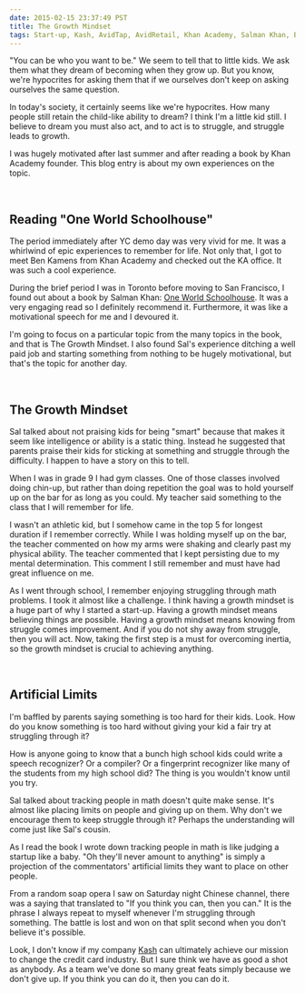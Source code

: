 ```yaml
---
date: 2015-02-15 23:37:49 PST
title: The Growth Mindset
tags: Start-up, Kash, AvidTap, AvidRetail, Khan Academy, Salman Khan, Ben Kamens
---
```

"You can be who you want to be." We seem to tell that to little kids. We ask
them what they dream of becoming when they grow up. But you know, we're
hypocrites for asking them that if we ourselves don't keep on asking ourselves
the same question.

In today's society, it certainly seems like we're hypocrites. How many people
still retain the child-like ability to dream? I think I'm a little kid still. I
believe to dream you must also act, and to act is to struggle, and struggle
leads to growth.

I was hugely motivated after last summer and after reading a book by Khan
Academy founder. This blog entry is about my own experiences on the topic.

<br>

## **Reading "One World Schoolhouse"**

The period immediately after YC demo day was very vivid for me. It was a
whirlwind of epic experiences to remember for life. Not only that, I got to meet
Ben Kamens from Khan Academy and checked out the KA office. It was such a cool
experience.

During the brief period I was in Toronto before moving to San Francisco, I found
out about a book by Salman Khan: [One World Schoolhouse][1]. It was a very
engaging read so I definitely recommend it. Furthermore, it was like a
motivational speech for me and I devoured it.

I'm going to focus on a particular topic from the many topics in the book, and
that is The Growth Mindset. I also found Sal's experience ditching a well paid
job and starting something from nothing to be hugely motivational, but that's
the topic for another day.

<br>

## **The Growth Mindset**

Sal talked about not praising kids for being "smart" because that makes it seem
like intelligence or ability is a static thing. Instead he suggested that
parents praise their kids for sticking at something and struggle through the
difficulty. I happen to have a story on this to tell.

When I was in grade 9 I had gym classes. One of those classes involved doing
chin-up, but rather than doing repetition the goal was to hold yourself up on
the bar for as long as you could. My teacher said something to the class that I
will remember for life.

I wasn't an athletic kid, but I somehow came in the top 5 for longest duration
if I remember correctly. While I was holding myself up on the bar, the teacher
commented on how my arms were shaking and clearly past my physical ability. The
teacher commented that I kept persisting due to my mental determination. This
comment I still remember and must have had great influence on me.

As I went through school, I remember enjoying struggling through math problems.
I took it almost like a challenge. I think having a growth mindset is a huge
part of why I started a start-up. Having a growth mindset means believing things
are possible. Having a growth mindset means knowing from struggle comes
improvement. And if you do not shy away from struggle, then you will act. Now, taking
the first step is a must for overcoming inertia, so the growth mindset is
crucial to achieving anything.

<br>

## **Artificial Limits**

I'm baffled by parents saying something is too hard for their kids. Look. How do
you know something is too hard without giving your kid a fair try at struggling
through it?

How is anyone going to know that a bunch high school kids could write a speech
recognizer? Or a compiler? Or a fingerprint recognizer like many of the students
from my high school did? The thing is you wouldn't know until you try.

Sal talked about tracking people in math doesn't quite make sense. It's almost
like placing limits on people and giving up on them. Why don't we encourage them
to keep struggle through it? Perhaps the understanding will come just like
Sal's cousin.

As I read the book I wrote down tracking people in math is like judging a
startup like a baby. "Oh they'll never amount to anything" is simply a
projection of the commentators' artificial limits they want to place on other
people.

From a random soap opera I saw on Saturday night Chinese channel, there was a
saying that translated to "If you think you can, then you can." It is the phrase
I always repeat to myself whenever I'm struggling through something. The battle
is lost and won on that split second when you don't believe it's possible.

Look, I don't know if my company [Kash][2] can ultimately achieve our mission to
change the credit card industry. But I sure think we have as good a shot as
anybody. As a team we've done so many great feats simply because we don't give
up. If you think you can do it, then you can do it.

  [1]: http://www.amazon.com/One-World-Schoolhouse-Education-Reimagined/dp/1455508373/ref=sr_1_1?ie=UTF8&qid=1424065417&sr=8-1&keywords=one+world+schoolhouse
  [2]: http://withkash.com
